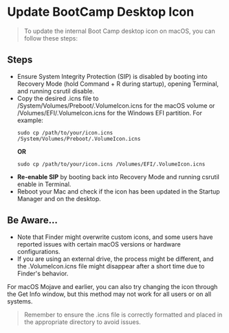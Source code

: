 # Update BootCamp Desktop Icon
>
> To update the internal Boot Camp desktop icon on macOS, you can follow these steps:

## Steps

- Ensure System Integrity Protection (SIP) is disabled by booting into Recovery Mode (hold Command + R during startup), opening Terminal, and running csrutil disable. 
- Copy the desired .icns file to /System/Volumes/Preboot/.VolumeIcon.icns for the macOS volume or /Volumes/EFI/.VolumeIcon.icns for the Windows EFI partition. For example:
   ```
   sudo cp /path/to/your/icon.icns /System/Volumes/Preboot/.VolumeIcon.icns
   ```
   **OR**
   ```
   sudo cp /path/to/your/icon.icns /Volumes/EFI/.VolumeIcon.icns
   ```
- **Re-enable SIP** by booting back into Recovery Mode and running csrutil enable in Terminal. 
- Reboot your Mac and check if the icon has been updated in the Startup Manager and on the desktop. 

## Be Aware...

- Note that Finder might overwrite custom icons, and some users have reported issues with certain macOS versions or hardware configurations. 
- If you are using an external drive, the process might be different, and the .VolumeIcon.icns file might disappear after a short time due to Finder's behavior. 

For macOS Mojave and earlier, you can also try changing the icon through the Get Info window, but this method may not work for all users or on all systems.

> Remember to ensure the .icns file is correctly formatted and placed in the appropriate directory to avoid issues.
